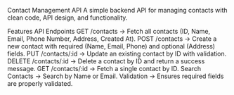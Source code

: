 Contact Management API
A simple backend API for managing contacts with clean code, API design, and functionality.

Features
API Endpoints
GET /contacts → Fetch all contacts (ID, Name, Email, Phone Number, Address, Created At).
POST /contacts → Create a new contact with required (Name, Email, Phone) and optional (Address) fields.
PUT /contacts/:id → Update an existing contact by ID with validation.
DELETE /contacts/:id → Delete a contact by ID and return a success message.
GET /contacts/:id → Fetch a single contact by ID.
Search Contacts → Search by Name or Email.
Validation → Ensures required fields are properly validated.
